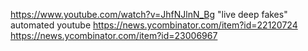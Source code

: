 https://www.youtube.com/watch?v=JhfNJlnN_Bg
"live deep fakes"
automated youtube
https://news.ycombinator.com/item?id=22120724
https://news.ycombinator.com/item?id=23006967
